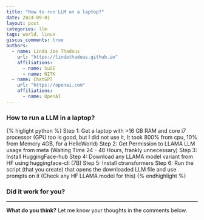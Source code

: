 ```yaml
---
title: "How to run LLM on a laptop?"
date: 2024-09-01
layout: post
categories: llm
tags: world, linux
giscus_comments: true
authors:
  - name: Linda Joe Thadeus
    url: "https://lindathadeus.github.io"
    affiliations:
      - name: SuSE
      - name: NITK
  - name: ChatGPT
    url: "https://openai.com"
    affiliations:
      - name: OpenAI
---
```


### How to run a LLM in a laptop?

{% higlight python %}
Step 1: Get a laptop with >16 GB RAM and core i7 processor (GPU too is good, but I did not use it, It took 800% from cpu, 10% from Memory 4GB, for a HelloWorld)
Step 2: Get Permission to LLAMA LLM usage from meta (Waiting Time 24 - 48 Hours, frankly unnecessary)
Step 3: Install HuggingFace-hub
Step 4: Download any LLAMA model variant from HF using huggingface-cli (7B)
Step 5: Install ctransformers
Step 6: Run the script (that you create) that opens the downloaded LLM file and use prompts on it (Check any HF LLAMA model for this)
{% endhighlight %}

### Did it work for you?

---

**What do you think?** Let me know your thoughts in the comments below.